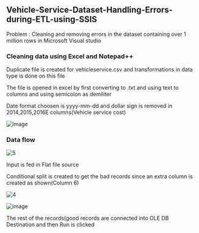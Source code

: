 ## Vehicle-Service-Dataset-Handling-Errors-during-ETL-using-SSIS

Problem : Cleaning  and removing errors in the dataset containing over 1 million rows in Microsoft Visual studio

### Cleaning data using Excel and Notepad++

Duplicate file is created for vehicleservice.csv and transformations in data type is done on this file

The file is opened in excel by first converting to .txt and using text to columns and using semicolon as demiliter

Date format choosen is yyyy-mm-dd and dollar sign is removed in 2014,2015,2016E columns(Vehicle service cost)

![image](https://user-images.githubusercontent.com/80466173/113104679-73898a80-921e-11eb-87e0-1597be810755.png)

### Data flow
![5](https://user-images.githubusercontent.com/80466173/113103638-2527bc00-921d-11eb-8a2b-60e2c1e7cca9.PNG)

Input is fed in Flat file source

Conditional split is created to get the bad records since an extra column is created as shown(Column 6)

![4](https://user-images.githubusercontent.com/80466173/113104984-bd727080-921e-11eb-844d-7bb074f53de8.PNG)

![image](https://user-images.githubusercontent.com/80466173/113105121-dc710280-921e-11eb-8b99-169314e95ec1.png)

The rest of the records(good records are connected into OLE DB Destination and then Run is clicked
